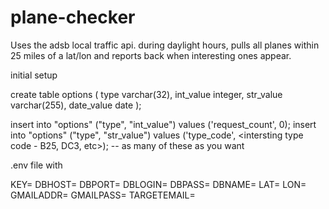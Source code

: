 # plane-checker

Uses the adsb local traffic api. during daylight hours, pulls all planes within 25 miles of a lat/lon and reports back when interesting ones appear.

initial setup

create table options
(
    type       varchar(32),
    int_value  integer,
    str_value  varchar(255),
    date_value date
);

insert into "options" ("type", "int_value") values ('request_count', 0);
insert into "options" ("type", "str_value") values ('type_code', <intersting type code - B25, DC3, etc>); -- as many of these as you want

.env file with 

KEY= <your rapid-api key>
DBHOST= <database host>
DBPORT= <database port>
DBLOGIN= <database login>
DBPASS= <database password>
DBNAME= <database name>
LAT= <latitude>
LON= <longitude>
GMAILADDR= <gmail address to send from>
GMAILPASS= <gmail token>
TARGETEMAIL= <address to send emails to>
